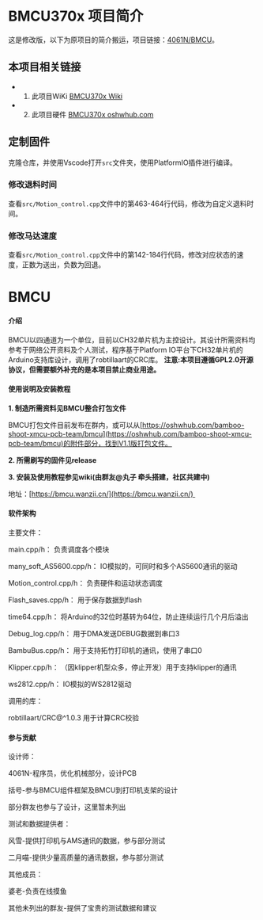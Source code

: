 # BMCU370x 项目简介
这是修改版，以下为原项目的简介搬运，项目链接：[4061N/BMCU](https://gitee.com/at_4061N/BMCU)。

## 本项目相关链接
* 1. 此项目WiKi [BMCU370x Wiki](https://bmcu.wanzii.cn/doc/build/bmcu370x.html)
* 2. 此项目硬件 [BMCU370x oshwhub.com](https://oshwhub.com/xingcc1/bmcu-370x)

## 定制固件
克隆仓库，并使用Vscode打开`src`文件夹，使用PlatformIO插件进行编译。

### 修改退料时间
查看`src/Motion_control.cpp`文件中的第463-464行代码，修改为自定义退料时间。

### 修改马达速度
查看`src/Motion_control.cpp`文件中的第142-184行代码，修改对应状态的速度，正数为送出，负数为回退。
# BMCU

#### 介绍

BMCU以四通道为一个单位，目前以CH32单片机为主控设计。其设计所需资料均参考于网络公开资料及个人测试，程序基于Platform IO平台下CH32单片机的Arduino支持库设计，调用了robtillaart的CRC库。
 **注意:本项目遵循GPL2.0开源协议，但需要额外补充的是本项目禁止商业用途。** 

#### 使用说明及安装教程

 **1.  制造所需资料见BMCU整合打包文件** 

BMCU打包文件目前发布在群内，或可以从[https://oshwhub.com/bamboo-shoot-xmcu-pcb-team/bmcu](https://oshwhub.com/bamboo-shoot-xmcu-pcb-team/bmcu)的附件部分，找到V1.1版打包文件。

 **2.  所需刷写的固件见release** 

 **3.  安装及使用教程参见wiki(由群友@丸子 牵头搭建，社区共建中)** 

地址：[https://bmcu.wanzii.cn/](https://bmcu.wanzii.cn/) 


#### 软件架构
主要文件：

main.cpp/h：               负责调度各个模块

many_soft_AS5600.cpp/h：   IO模拟的，可同时和多个AS5600通讯的驱动

Motion_control.cpp/h：     负责硬件和运动状态调度

Flash_saves.cpp/h：        用于保存数据到flash

time64.cpp/h：             将Arduino的32位时基转为64位，防止连续运行几个月后溢出

Debug_log.cpp/h：          用于DMA发送DEBUG数据到串口3

BambuBus.cpp/h：           用于支持拓竹打印机的通讯，使用了串口0

Klipper.cpp/h：            （因klipper机型众多，停止开发）用于支持klipper的通讯

ws2812.cpp/h：             IO模拟的WS2812驱动

调用的库：

robtillaart/CRC@^1.0.3     用于计算CRC校验

#### 参与贡献

设计师：

4061N-程序员，优化机械部分，设计PCB

括号-参与BMCU组件框架及BMCU到打印机支架的设计

部分群友也参与了设计，这里暂未列出

测试和数据提供者：

风雪-提供打印机与AMS通讯的数据，参与部分测试

二月喵-提供少量高质量的通讯数据，参与部分测试

其他成员：

婆老-负责在线摸鱼

其他未列出的群友-提供了宝贵的测试数据和建议
